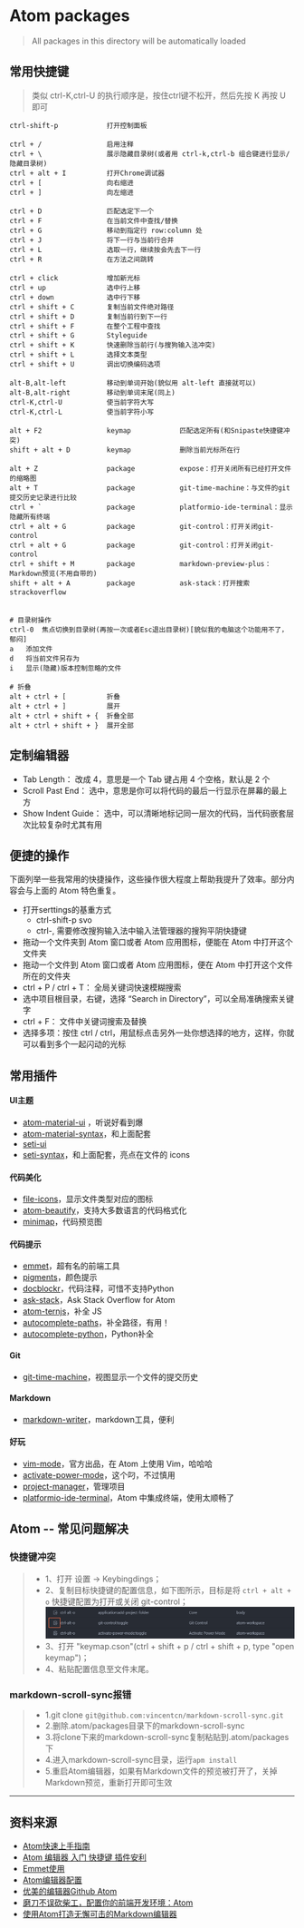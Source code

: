# Atom packages
>All packages in this directory will be automatically loaded

## 常用快捷键
>类似 ctrl-K,ctrl-U 的执行顺序是，按住ctrl键不松开，然后先按 K 再按 U 即可
```
ctrl-shift-p            打开控制面板

ctrl + /                启用注释
ctrl + \                展示隐藏目录树(或者用 ctrl-k,ctrl-b 组合键进行显示/隐藏目录树)
ctrl + alt + I          打开Chrome调试器
ctrl + [                向右缩进
ctrl + ]                向左缩进

ctrl + D                匹配选定下一个
ctrl + F                在当前文件中查找/替换
ctrl + G                移动到指定行 row:column 处
ctrl + J                将下一行与当前行合并
ctrl + L                选取一行，继续按会先去下一行
ctrl + R                在方法之间跳转

ctrl + click            增加新光标
ctrl + up               选中行上移
ctrl + down             选中行下移
ctrl + shift + C        复制当前文件绝对路径
ctrl + shift + D        复制当前行到下一行
ctrl + shift + F        在整个工程中查找
ctrl + shift + G        Styleguide
ctrl + shift + K        快速删除当前行(与搜狗输入法冲突)
ctrl + shift + L        选择文本类型
ctrl + shift + U        调出切换编码选项

alt-B,alt-left          移动到单词开始(貌似用 alt-left 直接就可以)
alt-B,alt-right         移动到单词末尾(同上)
ctrl-K,ctrl-U           使当前字符大写
ctrl-K,ctrl-L           使当前字符小写

alt + F2                keymap            匹配选定所有(和Snipaste快捷键冲突)
shift + alt + D         keymap            删除当前光标所在行

alt + Z                 package           expose：打开关闭所有已经打开文件的缩略图
alt + T                 package           git-time-machine：与文件的git提交历史记录进行比较
ctrl + `                package           platformio-ide-terminal：显示隐藏所有终端
ctrl + alt + G          package           git-control：打开关闭git-control
ctrl + alt + G          package           git-control：打开关闭git-control
ctrl + shift + M        package           markdown-preview-plus：Markdown预览(不用自带的)
shift + alt + A         package           ask-stack：打开搜索strackoverflow


# 目录树操作
ctrl-0  焦点切换到目录树(再按一次或者Esc退出目录树)[貌似我的电脑这个功能用不了，郁闷]
a   添加文件
d   将当前文件另存为
i   显示(隐藏)版本控制忽略的文件

# 折叠
alt + ctrl + [          折叠
alt + ctrl + ]          展开
alt + ctrl + shift + {  折叠全部
alt + ctrl + shift + }  展开全部
```

## 定制编辑器

- Tab Length： 改成 4，意思是一个 Tab 键占用 4 个空格，默认是 2 个
- Scroll Past End： 选中，意思是你可以将代码的最后一行显示在屏幕的最上方
- Show Indent Guide： 选中，可以清晰地标记同一层次的代码，当代码嵌套层次比较复杂时尤其有用

## 便捷的操作
下面列举一些我常用的快捷操作，这些操作很大程度上帮助我提升了效率。部分内容会与上面的 Atom 特色重复。

- 打开serttings的基重方式
    - ctrl-shift-p  svo
    - ctrl-,    需要修改搜狗输入法中输入法管理器的搜狗平阴快捷键
- 拖动一个文件夹到 Atom 窗口或者 Atom 应用图标，便能在 Atom 中打开这个文件夹
- 拖动一个文件到 Atom 窗口或者 Atom 应用图标，便在 Atom 中打开这个文件所在的文件夹
- ctrl + P / ctrl + T： 全局关键词快速模糊搜索
- 选中项目根目录，右键，选择 “Search in Directory”，可以全局准确搜索关键字
- ctrl + F： 文件中关键词搜索及替换
- 选择多项：按住 ctrl / ctrl，用鼠标点击另外一处你想选择的地方，这样，你就可以看到多个一起闪动的光标


## 常用插件

#### UI主题
- [atom-material-ui](https://atom.io/themes/atom-material-ui) ，听说好看到爆
- [atom-material-syntax](https://atom.io/themes/atom-material-syntax)，和上面配套
- [seti-ui](https://atom.io/themes/seti-ui)
- [seti-syntax](https://atom.io/themes/seti-syntax)，和上面配套，亮点在文件的 icons

#### 代码美化
- [file-icons](https://atom.io/packages/file-icons)，显示文件类型对应的图标
- [atom-beautify](https://atom.io/packages/atom-beautify)，支持大多数语言的代码格式化
- [minimap](https://atom.io/packages/minimap)，代码预览图

#### 代码提示
- [emmet](https://atom.io/packages/emmet)，超有名的前端工具
- [pigments](https://atom.io/packages/pigments)，颜色提示
- [docblockr](https://atom.io/packages/docblockr)，代码注释，可惜不支持Python
- [ask-stack](https://atom.io/packages/ask-stack)，Ask Stack Overflow for Atom
- [atom-ternjs](https://atom.io/packages/atom-ternjs)，补全 JS
- [autocomplete-paths](https://atom.io/packages/autocomplete-paths)，补全路径，有用！
- [autocomplete-python](https://atom.io/packages/autocomplete-python)，Python补全

#### Git
- [git-time-machine](https://atom.io/themes/git-time-machine)，视图显示一个文件的提交历史

#### Markdown
- [markdown-writer](https://atom.io/packages/markdown-writer)，markdown工具，便利

#### 好玩
- [vim-mode](https://atom.io/packages/vim-mode)，官方出品，在 Atom 上使用 Vim，哈哈哈
- [activate-power-mode](https://atom.io/packages/activate-power-mode)，这个叼，不过慎用
- [project-manager](https://atom.io/packages/project-manager)，管理项目
- [platformio-ide-terminal](https://atom.io/packages/platformio-ide-terminal)，Atom 中集成终端，使用太顺畅了


## Atom -- 常见问题解决

### **快捷键冲突**

>- 1、打开 设置 -> Keybingdings；
>- 2、复制目标快捷键的配置信息，如下图所示，目标是将 `ctrl + alt + o` 快捷键配置为打开或关闭 git-control；
![images](https://github.com/jmszwzr/AtomPackages/raw/master/_images/Keybingdings.png)
>- 3、打开 "keymap.cson"(ctrl + shift + p / ctrl + shift + p, type "open keymap")；
>- 4、粘贴配置信息至文件末尾。

### **markdown-scroll-sync报错**

>- 1.git clone `git@github.com:vincentcn/markdown-scroll-sync.git`
>- 2.删除.atom/packages目录下的markdown-scroll-sync
>- 3.将clone下来的markdown-scroll-sync复制粘贴到.atom/packages下
>- 4.进入markdown-scroll-sync目录，运行`apm install`
>- 5.重启Atom编辑器，如果有Markdown文件的预览被打开了，关掉Markdown预览，重新打开即可生效









--------------------
## 资料来源

- [Atom快速上手指南](https://zhuanlan.zhihu.com/p/26175781)
- [Atom 编辑器 入门 快捷键 插件安利](http://www.jianshu.com/p/aa8f8a252ed9)
- [Emmet使用](http://www.cnblogs.com/matchless/archive/2013/04/10/3010628.html)
- [Atom编辑器配置](http://imweb.io/topic/56c12f7e5c49f9d377ed8f1e)
- [优美的编辑器Github Atom](https://crazylxr.github.io/2016/10/10/2016-10-10-%E4%BC%98%E7%BE%8E%E7%9A%84%E7%BC%96%E8%BE%91%E5%99%A8github_atom/)
- [磨刀不误砍柴工，配置你的前端开发环境：Atom](https://segmentfault.com/a/1190000007690359)
- [使用Atom打造无懈可击的Markdown编辑器](http://www.cnblogs.com/fanzhidongyzby/p/6637084.html)
